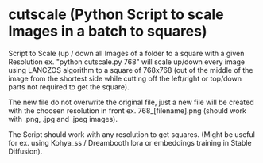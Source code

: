 # cutscale (Python Script to scale Images in a batch to squares)

Script to Scale (up / down all Images of a folder to a square with a given Resolution ex. "python cutscale.py 768" will scale up/down every image using LANCZOS algorithm to a square of 768x768 (out of the middle of the image from the shortest side while cutting off the left/right or top/down parts not required to get the square).

The new file do not overwrite the original file, just a new file will be created with the choosen resolution in front ex. 768_[filename].png (should work with .png, .jpg and .jpeg images).

The Script should work with any resolution to get squares. (Might be useful for ex. using Kohya_ss / Dreambooth lora or embeddings training in Stable Diffusion).
